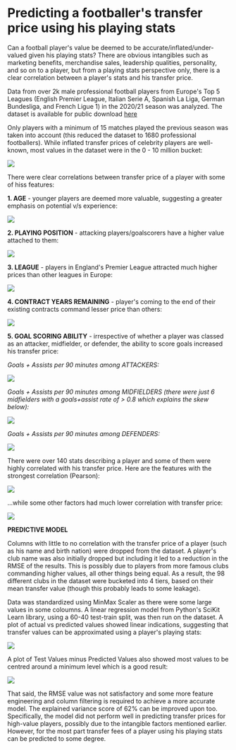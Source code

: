 # Predicting a footballer's transfer price using his playing stats
Can a football player's value be deemed to be accurate/inflated/under-valued given his playing stats? There are obvious intangibles such as marketing benefits, merchandise sales, leadership qualities, personality, and so on to a player, but from a playing stats perspective only, there is a clear correlation between a player's stats and his transfer price.

<p>Data from over 2k male professional football players from Europe's Top 5 Leagues (English Premier League, Italian Serie A, Spanish La Liga, German Bundesliga, and French Ligue 1) in the 2020/21 season was analyzed. The dataset is available for public download <a href="https://www.kaggle.com/sanjitva/predicting-soccer-player-transfer-values">here</a> </p>

<p>Only players with a minimum of 15 matches played the previous season was taken into account (this reduced the dataset to 1680 professional footballers). While inflated transfer prices of celebrity players are well-known, most values in the dataset were in the 0 - 10 million bucket: </p>

![](images/value_distribution.jpg)

<p>There were clear correlations between transfer price of a player with some of hiss features: </p>

<p><b>1. AGE</b> - younger players are deemed more valuable, suggesting a greater emphasis on potential v/s experience:</p>

![](images/age_value.jpg)

<p><b>2. PLAYING POSITION</b> - attacking players/goalscorers have a higher value attached to them:</p>

![](images/position_value.jpg)

<p><b>3. LEAGUE</b> - players in England's Premier League attracted much higher prices than other leagues in Europe:</p>

![](images/league_value.jpg)

<p><b>4. CONTRACT YEARS REMAINING</b> - player's coming to the end of their existing contracts command lesser price than others:</p>

![](images/contractyears_value.jpg)

<p><b>5. GOAL SCORING ABILITY</b> -  irrespective of whether a player was classed as an attacker, midfielder, or defender, the ability to score goals increased his transfer price:</p>

<p><i>Goals + Assists per 90 minutes among ATTACKERS:</i></p>

![](images/goals_value_attacker.jpg)

<p><i>Goals + Assists per 90 minutes among MIDFIELDERS (there were just 6 midfielders with a goals+assist rate of > 0.8 which explains the skew below):</i></p>

![](images/goals_value_midfielder.jpg)

<p><i>Goals + Assists per 90 minutes among DEFENDERS:</i></p>

![](images/goals_value_defender.jpg)

<p>There were over 140 stats describing a player and some of them were highly correlated with his transfer price. Here are the features with the strongest correlation (Pearson):</p>

![](images/strong_correlation.jpg)

<p></p>

<p>...while some other factors had much lower correlation with transfer price:</p>

![](images/no_correlation.jpg)

<p><b>PREDICTIVE MODEL</b></p>

<p>Columns with little to no correlation with the transfer price of a player (such as his name and birth nation) were dropped from the dataset. A player's club name was also initially dropped but including it led to a reduction in the RMSE of the results. This is possibly due to players from more famous clubs commanding higher values, all other things being equal. As a result, the 98 different clubs in the dataset were bucketed into 4 tiers, based on their mean transfer value (though this probably leads to some leakage). </p>

<p>Data was standardized using MinMax Scaler as there were some large values in some coloumns. A linear regression model from Python's SciKit Learn library, using a 60-40 test-train split, was then run on the dataset. A plot of actual vs predicted values showed linear indications, suggesting that transfer values can be approximated using a player's playing stats:</p>

![](images/accuracy_graph.jpg)

<p>A plot of Test Values minus Predicted Values also showed most values to be centred around a minimum level which is a good result:</p>

![](images/accuracy_plot.jpg)

<p>That said, the RMSE value was not satisfactory and some more feature engineering and column filtering is required to achieve a more accurate model. The explained variance score of 62% can be improved upon too. Specifically, the model did not perform well in predicting transfer prices for high-value players, possibly due to the intangible factors mentioned earlier. However, for the most part transfer fees of a player using his playing stats can be predicted to some degree.</p>





